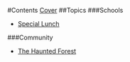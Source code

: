 #Contents
[Cover](README.md)
##Topics
###Schools
* [Special Lunch](special_lunch.md)

###Community
* [The Haunted Forest](thehauntedforest.md)

